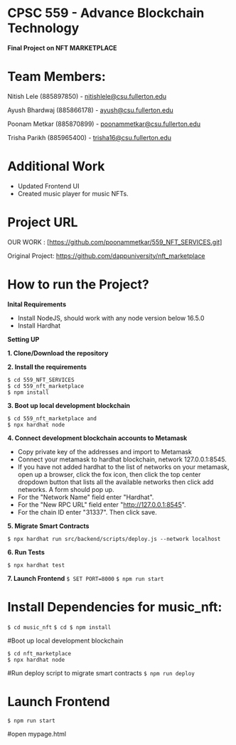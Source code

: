 # CPSC 559 - Advance Blockchain Technology

**Final Project on NFT MARKETPLACE**

# Team Members:

Nitish Lele     (885897850)  -    nitishlele@csu.fullerton.edu

Ayush Bhardwaj  (885866178)  -    ayush@csu.fullerton.edu

Poonam Metkar   (885870899)  -    poonammetkar@csu.fullerton.edu

Trisha Parikh   (885965400)  -    trisha16@csu.fullerton.edu



# Additional Work
- Updated Frontend UI 
- Created music player for music NFTs.





# Project URL
OUR WORK        : [https://github.com/poonammetkar/559_NFT_SERVICES.git]

Original Project: https://github.com/dappuniversity/nft_marketplace

# How to run the Project?
**Inital Requirements**
- Install NodeJS, should work with any node version below 16.5.0
- Install Hardhat

**Setting UP**

**1. Clone/Download the repository**

**2. Install the requirements**
```
$ cd 559_NFT_SERVICES
$ cd 559_nft_marketplace
$ npm install
```
**3. Boot up local development blockchain**
```
$ cd 559_nft_marketplace and 
$ npx hardhat node
```
**4. Connect development blockchain accounts to Metamask**

- Copy private key of the addresses and import to Metamask
- Connect your metamask to hardhat blockchain, network 127.0.0.1:8545.
- If you have not added hardhat to the list of networks on your metamask, open up a browser, click the fox icon, then click the top center dropdown button that lists all the available networks then click add networks. A form should pop up. 
- For the "Network Name" field enter "Hardhat". 
- For the "New RPC URL" field enter "http://127.0.0.1:8545". 
- For the chain ID enter "31337". Then click save.

**5. Migrate Smart Contracts**

`$ npx hardhat run src/backend/scripts/deploy.js --network localhost`

**6. Run Tests**

`$ npx hardhat test`


**7. Launch Frontend**
`$ SET PORT=8000`
`$ npm run start`

# Install Dependencies for music_nft:
`$ cd music_nft`
`$ cd $ npm install`

#Boot up local development blockchain
```
$ cd nft_marketplace
$ npx hardhat node
```
#Run deploy script to migrate smart contracts
`$ npm run deploy`

# Launch Frontend
`$ npm run start`

#open mypage.html



